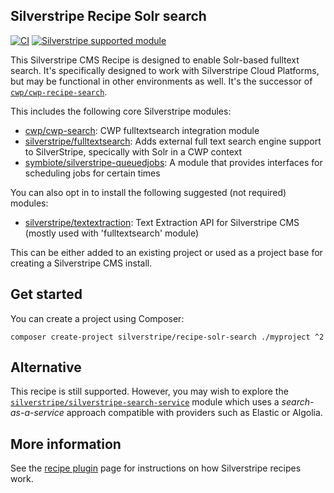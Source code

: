 ## Silverstripe Recipe Solr search

[![CI](https://github.com/silverstripe/recipe-solr-search/actions/workflows/ci.yml/badge.svg)](https://github.com/silverstripe/recipe-solr-search/actions/workflows/ci.yml)
[![Silverstripe supported module](https://img.shields.io/badge/silverstripe-supported-0071C4.svg)](https://www.silverstripe.org/software/addons/silverstripe-commercially-supported-module-list/)

This Silverstripe CMS Recipe is designed to enable Solr-based fulltext search. It's specifically designed to work with Silverstripe Cloud Platforms, but may be functional in other environments as well. It's the successor of [`cwp/cwp-recipe-search`](https://github.com/silverstripe/cwp-recipe-search).

This includes the following core Silverstripe modules:

 * [cwp/cwp-search](https://github.com/silverstripe/cwp-search): CWP fulltextsearch integration module
 * [silverstripe/fulltextsearch](https://github.com/silverstripe/silverstripe-fulltextsearch): Adds external full text
   search engine support to SilverStripe, specically with Solr in a CWP context
 * [symbiote/silverstripe-queuedjobs](https://github.com/symbiote/silverstripe-queuedjobs): A module that provides
   interfaces for scheduling jobs for certain times

You can also opt in to install the following suggested (not required) modules:

 * [silverstripe/textextraction](https://github.com/silverstripe/silverstripe-textextraction): Text Extraction API for
   Silverstripe CMS (mostly used with 'fulltextsearch' module)

This can be either added to an existing project or used as a project base for creating a Silverstripe CMS install.

## Get started

You can create a project using Composer:

```
composer create-project silverstripe/recipe-solr-search ./myproject ^2
```

## Alternative

This recipe is still supported. However, you may wish to explore the [`silverstripe/silverstripe-search-service`](https://github.com/silverstripe/silverstripe-search-service) module which uses a _search-as-a-service_ approach compatible with providers such as Elastic or Algolia.

## More information

See the [recipe plugin](https://github.com/silverstripe/recipe-plugin) page for instructions on how
Silverstripe recipes work.

